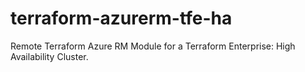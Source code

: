 # terraform-azurerm-tfe-ha
Remote Terraform Azure RM Module for a Terraform Enterprise: High Availability Cluster.
